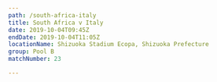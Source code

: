 ```yaml
---
path: /south-africa-italy
title: South Africa v Italy
date: 2019-10-04T09:45Z
endDate: 2019-10-04T11:05Z
locationName: Shizuoka Stadium Ecopa, Shizuoka Prefecture
group: Pool B
matchNumber: 23

---
```

